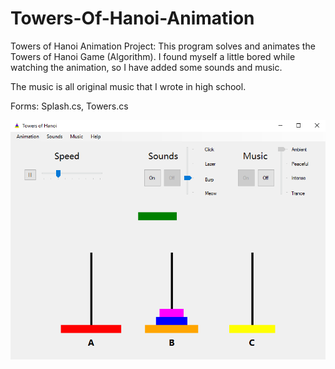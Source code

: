 # Towers-Of-Hanoi-Animation
Towers of Hanoi Animation Project: 
This program solves and animates the Towers of Hanoi Game (Algorithm).
I found myself a little bored while watching the animation, so I have added some sounds and music.

The music is all original music that I wrote in high school. 

Forms: Splash.cs, Towers.cs

![Alt text](https://github.com/jessboss80/Towers-Of-Hanoi-Animation/blob/master/bin/hanoi.png)
